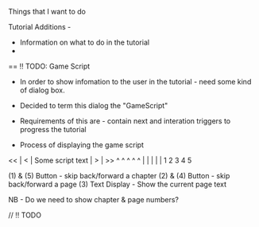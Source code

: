 Things that I want to do

Tutorial Additions - 
* Information on what to do in the tutorial
 * 


 == !! TODO: Game Script
 - In order to show infomation to the user in the tutorial - need some kind of dialog box.
 - Decided to term this dialog the "GameScript"
 - Requirements of this are - contain next and interation triggers to progress the tutorial

 - Process of displaying the game script

<< | < |     Some script text    | > | >>
 ^   ^              ^              ^    ^
 |   |              |              |    |
 1   2              3              4    5

 (1) & (5) Button - skip back/forward a chapter
 (2) & (4) Button - skip back/forward a page
 (3) Text Display - Show the current page text

NB - Do we need to show chapter & page numbers?

// !! TODO